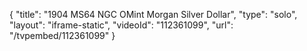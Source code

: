 {
    "title": "1904 MS64 NGC OMint Morgan Silver Dollar",
    "type": "solo",
    "layout": "iframe-static",
    "videoId": "112361099",
    "url": "\/tvpembed\/112361099"
}